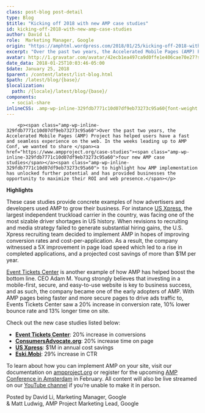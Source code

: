```yaml
---
class: post-blog post-detail
type: Blog
$title: "Kicking off 2018 with new AMP case studies"
id: kicking-off-2018-with-new-amp-case-studies
author: David Li
role:  Marketing Manager, Google
origin: "https://amphtml.wordpress.com/2018/01/25/kicking-off-2018-with-new-amp-case-studies/amp/"
excerpt: "Over the past two years, the Accelerated Mobile Pages (AMP) Project has helped users have a fast and seamless experience on the web. In the weeks leading up to AMP Conf, we wanted to share four new AMP case studies to highlight how AMP implementation has unlocked further potential and has provided businesses the opportunity [&#8230;]"
avatar: http://1.gravatar.com/avatar/42ecb1ea497ca9d0ffe1e406cae70e27?s=96&d=identicon&r=G
date_data: 2018-01-25T10:03:46-05:00
$date: January 25, 2018
$parent: /content/latest/list-blog.html
$path: /latest/blog/{base}/
$localization:
  path: /{locale}/latest/blog/{base}/
components:
  - social-share
inlineCSS: .amp-wp-inline-329fdb7771c10d07df9eb73273c95a60{font-weight:400;}
---
```


<div class="amp-wp-article-content">

		<p><span class="amp-wp-inline-329fdb7771c10d07df9eb73273c95a60">Over the past two years, the Accelerated Mobile Pages (AMP) Project has helped users have a fast and seamless experience on the web. In the weeks leading up to AMP Conf, we wanted to share </span><a href="https://www.ampproject.org/case-studies"><span class="amp-wp-inline-329fdb7771c10d07df9eb73273c95a60">four new AMP case studies</span></a><span class="amp-wp-inline-329fdb7771c10d07df9eb73273c95a60"> to highlight how AMP implementation has unlocked further potential and has provided businesses the opportunity to maximize their ROI and web presence.</span></p>
<p><b>Highlights</b></p>
<p><span class="amp-wp-inline-329fdb7771c10d07df9eb73273c95a60">These case studies provide concrete examples of how advertisers and developers used AMP to grow their business. For instance </span><a href="https://www.ampproject.org/case-studies/us_xpress/"><span class="amp-wp-inline-329fdb7771c10d07df9eb73273c95a60">US Xpress</span></a><span class="amp-wp-inline-329fdb7771c10d07df9eb73273c95a60">, the largest independent truckload carrier in the country, was facing one of the most sizable driver shortages in US history. When revisions to recruiting and media strategy failed to generate substantial hiring gains, the U.S. Xpress recruiting team decided to implement AMP in hopes of improving conversion rates and cost-per-application. As a result, the company witnessed a 5X improvement in page load speed which led to a rise in completed applications, and a projected cost savings of more than $1M per year.</span></p>
<p><amp-img class="  wp-image-1932 aligncenter amp-wp-enforced-sizes" src="https://amphtml.files.wordpress.com/2018/01/usx.png?w=259&amp;h=479" alt="usx" width="259" height="479" srcset="https://amphtml.files.wordpress.com/2018/01/usx.png?w=259&amp;h=479 259w, https://amphtml.files.wordpress.com/2018/01/usx.png?w=81&amp;h=150 81w, https://amphtml.files.wordpress.com/2018/01/usx.png?w=163&amp;h=300 163w, https://amphtml.files.wordpress.com/2018/01/usx.png 445w" sizes="(min-width: 259px) 259px, 100vw"></amp-img></p>
<p><a href="https://www.ampproject.org/case-studies/event_ticket_center/"><span class="amp-wp-inline-329fdb7771c10d07df9eb73273c95a60">Event Tickets Center</span></a><span class="amp-wp-inline-329fdb7771c10d07df9eb73273c95a60"> is another example of how AMP has helped boost the bottom line. CEO Adam M. Young strongly believes that investing in a mobile-first, secure, and easy-to-use website is key to business success, and as such, the company became one of the early adopters of AMP. With AMP pages being faster and more secure pages to drive ads traffic to, Events Tickets Center saw a 20% increase in conversion rate, 10% lower bounce rate and 13% longer time on site.</span></p>
<p><amp-img class="  wp-image-1933 aligncenter amp-wp-enforced-sizes" src="https://amphtml.files.wordpress.com/2018/01/etc.png?w=236&amp;h=434" alt="etc" width="236" height="434" srcset="https://amphtml.files.wordpress.com/2018/01/etc.png?w=236&amp;h=434 236w, https://amphtml.files.wordpress.com/2018/01/etc.png?w=82&amp;h=150 82w, https://amphtml.files.wordpress.com/2018/01/etc.png?w=163&amp;h=300 163w, https://amphtml.files.wordpress.com/2018/01/etc.png 432w" sizes="(min-width: 236px) 236px, 100vw"></amp-img></p>
<p><span class="amp-wp-inline-329fdb7771c10d07df9eb73273c95a60">Check out the new case studies listed below:</span></p>
<ul><li class="amp-wp-inline-329fdb7771c10d07df9eb73273c95a60"><a href="https://www.ampproject.org/case-studies/event_ticket_center/"><b>Event Tickets Center</b></a><span class="amp-wp-inline-329fdb7771c10d07df9eb73273c95a60">: 20% increase in conversions</span></li>
<li class="amp-wp-inline-329fdb7771c10d07df9eb73273c95a60"><a href="https://www.ampproject.org/case-studies/consumers_advocate/"><b>ConsumersAdvocate.org</b></a><span class="amp-wp-inline-329fdb7771c10d07df9eb73273c95a60">: 20% increase time on page</span></li>
<li class="amp-wp-inline-329fdb7771c10d07df9eb73273c95a60"><a href="https://www.ampproject.org/case-studies/us_xpress/"><b>US Xpress</b></a><span class="amp-wp-inline-329fdb7771c10d07df9eb73273c95a60">: $1M in annual cost savings</span></li>
<li class="amp-wp-inline-329fdb7771c10d07df9eb73273c95a60"><a href="https://www.ampproject.org/case-studies/eski_mobi/"><b>Eski.Mobi</b></a><span class="amp-wp-inline-329fdb7771c10d07df9eb73273c95a60">: 29% increase in CTR</span></li>
</ul><p><span class="amp-wp-inline-329fdb7771c10d07df9eb73273c95a60">To learn about how you can implement AMP on your site, visit our documentation on </span><a href="http://ampproject.org"><span class="amp-wp-inline-329fdb7771c10d07df9eb73273c95a60">ampproject.org</span></a><span class="amp-wp-inline-329fdb7771c10d07df9eb73273c95a60"> or register for the upcoming </span><a href="http://ampproject.org/amp-conf"><span class="amp-wp-inline-329fdb7771c10d07df9eb73273c95a60">AMP Conference in Amsterdam</span></a><span class="amp-wp-inline-329fdb7771c10d07df9eb73273c95a60"> in February. All content will also be live streamed on our </span><a href="https://www.youtube.com/channel/UCXPBsjgKKG2HqsKBhWA4uQw"><span class="amp-wp-inline-329fdb7771c10d07df9eb73273c95a60">YouTube channel</span></a><span class="amp-wp-inline-329fdb7771c10d07df9eb73273c95a60"> if you’re unable to make it in person.</span></p>
<p>Posted by David Li, Marketing Manager, Google<br/>
&amp; Matt Ludwig, AMP Project Marketing Lead, Google</p>
	</div>

	


</div>

